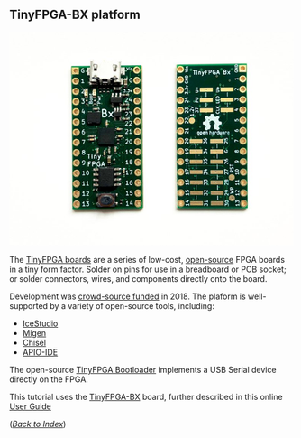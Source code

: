 ## TinyFPGA-BX platform

![TinyFPGA-BX front and back](../TinyFPGA-BX/pics/tinyfpga-front-back-1-1.jpg)

The [TinyFPGA boards](https://tinyfpga.com/) are a series
of low-cost, [open-source](https://github.com/tinyfpga) FPGA boards in a tiny form factor.
Solder on pins for use in a breadboard or PCB socket;
or solder connectors, wires, and components directly onto the board.

Development was [crowd-source funded](https://www.crowdsupply.com/tinyfpga/tinyfpga-ax-bx) in 2018.
The plaform is well-supported by a variety of open-source tools, including:
 * [IceStudio](https://github.com/FPGAwars/icestudio)
 * [Migen](https://m-labs.hk/migen/manual/introduction.html)
 * [Chisel](https://chisel.eecs.berkeley.edu/)
 * [APIO-IDE](https://github.com/FPGAwars/apio-ide/wiki)

The open-source [TinyFPGA Bootloader](https://github.com/tinyfpga/TinyFPGA-Bootloader)
implements a USB Serial device directly on the FPGA.

This tutorial uses the [TinyFPGA-BX](https://www.crowdsupply.com/tinyfpga/tinyfpga-ax-bx) board,
further described in this online [User Guide](https://tinyfpga.com/bx/guide.html)

([_Back to Index_](README.md))